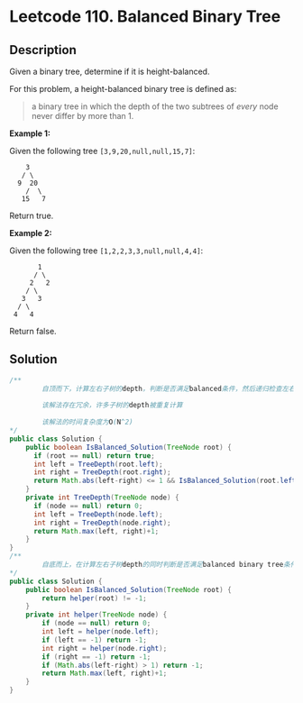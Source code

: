# Leetcode 110. Balanced Binary Tree

## Description

Given a binary tree, determine if it is height-balanced.

For this problem, a height-balanced binary tree is defined as:

> a binary tree in which the depth of the two subtrees of *every* node never differ by more than 1.

**Example 1:**

Given the following tree `[3,9,20,null,null,15,7]`:

```
    3
   / \
  9  20
    /  \
   15   7
```

Return true.

**Example 2:**

Given the following tree `[1,2,2,3,3,null,null,4,4]`:

```
       1
      / \
     2   2
    / \
   3   3
  / \
 4   4
```

Return false.

## Solution

```java
/**
		自顶而下，计算左右子树的depth，判断是否满足balanced条件，然后递归检查左右子树是否满足balanced条件
		
		该解法存在冗余，许多子树的depth被重复计算
		
		该解法的时间复杂度为O(N^2)
*/
public class Solution {
    public boolean IsBalanced_Solution(TreeNode root) {
      if (root == null) return true;
      int left = TreeDepth(root.left);
      int right = TreeDepth(root.right);
      return Math.abs(left-right) <= 1 && IsBalanced_Solution(root.left) && IsBalanced_Solution(root.right);
    }
    private int TreeDepth(TreeNode node) {
      if (node == null) return 0;
      int left = TreeDepth(node.left);
      int right = TreeDepth(node.right);
      return Math.max(left, right)+1;
    }
}
/**
		自底而上，在计算左右子树depth的同时判断是否满足balanced binary tree条件，可以达到O(N)的时间复杂度
*/
public class Solution {
    public boolean IsBalanced_Solution(TreeNode root) {
        return helper(root) != -1;
    }
    private int helper(TreeNode node) {
        if (node == null) return 0;
        int left = helper(node.left);
        if (left == -1) return -1;
        int right = helper(node.right);
        if (right == -1) return -1;
        if (Math.abs(left-right) > 1) return -1;
        return Math.max(left, right)+1;
    }
}
```

